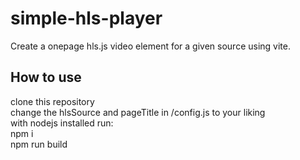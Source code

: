 # simple-hls-player
Create a onepage hls.js video element for a given source using vite.  

## How to use
clone this repository  
change the hlsSource and pageTitle in /config.js to your liking  
with nodejs installed run:  
npm i  
npm run build